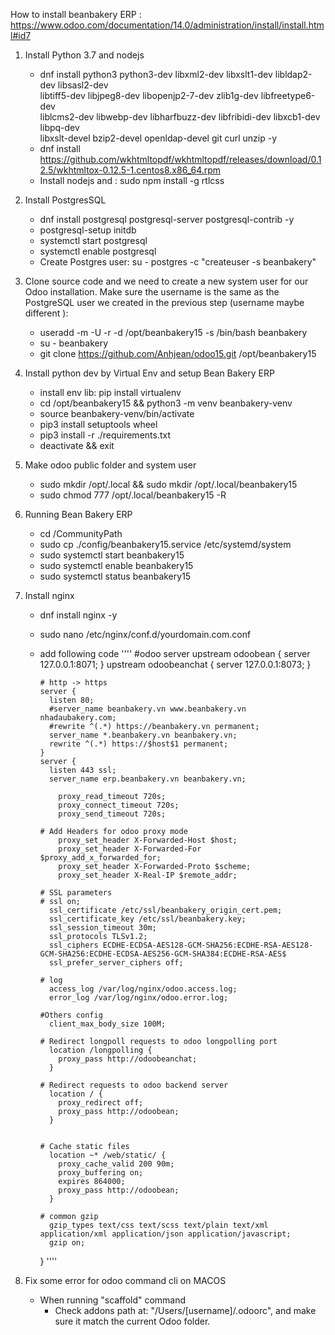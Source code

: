 How to install beanbakery ERP : https://www.odoo.com/documentation/14.0/administration/install/install.html#id7
1. Install Python 3.7 and nodejs
    - dnf install python3 python3-dev libxml2-dev libxslt1-dev libldap2-dev libsasl2-dev \
                  libtiff5-dev libjpeg8-dev libopenjp2-7-dev zlib1g-dev libfreetype6-dev \
                  liblcms2-dev libwebp-dev libharfbuzz-dev libfribidi-dev libxcb1-dev libpq-dev \
                  libxslt-devel bzip2-devel openldap-devel git curl unzip -y
    - dnf install https://github.com/wkhtmltopdf/wkhtmltopdf/releases/download/0.12.5/wkhtmltox-0.12.5-1.centos8.x86_64.rpm
    -  Install nodejs and : sudo npm install -g rtlcss
2. Install PostgresSQL
    - dnf install postgresql postgresql-server postgresql-contrib -y
    - postgresql-setup initdb
    - systemctl start postgresql
    - systemctl enable postgresql
    - Create Postgres user: su - postgres -c "createuser -s beanbakery"
3. Clone source code and we need to create a new system user for our Odoo installation. Make sure the username is the same as the PostgreSQL user we created in the previous step (username maybe different ):
    - useradd -m -U -r -d /opt/beanbakery15 -s /bin/bash beanbakery
    - su - beanbakery
    - git clone https://github.com/Anhjean/odoo15.git /opt/beanbakery15
4. Install python dev by Virtual Env and setup Bean Bakery ERP
    - install env lib: pip install virtualenv
    - cd /opt/beanbakery15 && python3 -m venv beanbakery-venv
    - source beanbakery-venv/bin/activate
    - pip3 install setuptools wheel
    - pip3 install -r ./requirements.txt
    - deactivate && exit
5. Make odoo public folder and system user
    - sudo mkdir /opt/.local && sudo mkdir /opt/.local/beanbakery15
    - sudo chmod 777 /opt/.local/beanbakery15 -R
6. Running Bean Bakery ERP
    - cd /CommunityPath
    - sudo cp ./config/beanbakery15.service /etc/systemd/system
    - sudo systemctl start beanbakery15
    - sudo systemctl enable beanbakery15
    - sudo systemctl status beanbakery15
    

7. Install nginx
    - dnf install nginx -y
    - sudo nano /etc/nginx/conf.d/yourdomain.com.conf
    - add following code
    ''''
        #odoo server
          upstream odoobean {
            server 127.0.0.1:8071;
          }
          upstream odoobeanchat {
            server 127.0.0.1:8073;
          }

          # http -> https
          server {
            listen 80;
            #server_name beanbakery.vn www.beanbakery.vn nhadaubakery.com;
            #rewrite ^(.*) https://beanbakery.vn permanent;
            server_name *.beanbakery.vn beanbakery.vn;
            rewrite ^(.*) https://$host$1 permanent;
          }
          server {
            listen 443 ssl;
            server_name erp.beanbakery.vn beanbakery.vn;

              proxy_read_timeout 720s;
              proxy_connect_timeout 720s;
              proxy_send_timeout 720s;

          # Add Headers for odoo proxy mode
              proxy_set_header X-Forwarded-Host $host;
              proxy_set_header X-Forwarded-For $proxy_add_x_forwarded_for;
              proxy_set_header X-Forwarded-Proto $scheme;
              proxy_set_header X-Real-IP $remote_addr;

          # SSL parameters
          # ssl on;
            ssl_certificate /etc/ssl/beanbakery_origin_cert.pem;
            ssl_certificate_key /etc/ssl/beanbakery.key;
            ssl_session_timeout 30m;
            ssl_protocols TLSv1.2;
            ssl_ciphers ECDHE-ECDSA-AES128-GCM-SHA256:ECDHE-RSA-AES128-GCM-SHA256:ECDHE-ECDSA-AES256-GCM-SHA384:ECDHE-RSA-AES$
            ssl_prefer_server_ciphers off;

          # log
            access_log /var/log/nginx/odoo.access.log;
            error_log /var/log/nginx/odoo.error.log;

          #Others config
            client_max_body_size 100M;

          # Redirect longpoll requests to odoo longpolling port
            location /longpolling {
              proxy_pass http://odoobeanchat;
            }

          # Redirect requests to odoo backend server
            location / {
              proxy_redirect off;
              proxy_pass http://odoobean;
            }


          # Cache static files
            location ~* /web/static/ {
              proxy_cache_valid 200 90m;
              proxy_buffering on;
              expires 864000;
              proxy_pass http://odoobean;
            }
              
          # common gzip
            gzip_types text/css text/scss text/plain text/xml application/xml application/json application/javascript;
            gzip on;
        }
    ''''

8. Fix some error for odoo command cli on MACOS
    - When running "scaffold" command
      - Check addons path at: "/Users/[username]/.odoorc", and make sure it match the current Odoo folder.